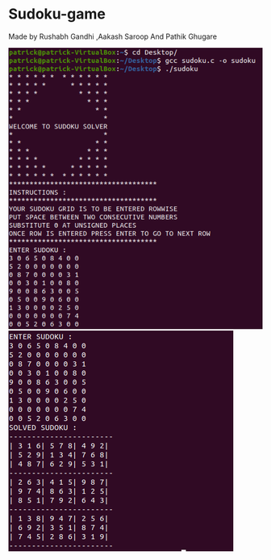 # Sudoku-game
Made by Rushabh Gandhi ,Aakash Saroop And Pathik Ghugare
  
![screenshot1](https://github.com/Patrickbro13/Sudoku-game/blob/master/sudoku_ss1.png)
![screenshot2](https://github.com/Patrickbro13/Sudoku-game/blob/master/sudoku_ss2.png)

